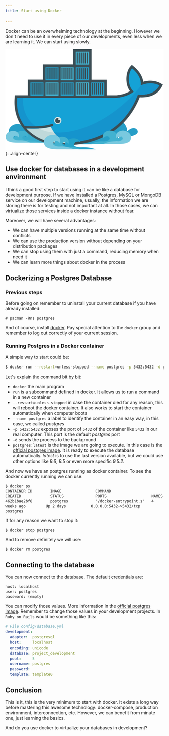 ```yaml
---
title: Start using Docker

---
```


Docker can be an overwhelming technology at the beginning.
However we don't need to use it in every piece of our developments,
even less when we are learning it.
We can start using slowly.

![Docker](/assets/images/docker.svg){: .align-center}

## Use docker for databases in a development environment

I think a good first step to start using it can be like a database for development purpose.
If we have installed a Postgres, MySQL or MongoDB service on our development machine,
usually, the information we are storing there is for testing and not important at all.
In those cases, we can virtualize those services inside a docker instance without fear.

Moreover, we will have several advantages:

* We can have multiple versions running at the same time without conflicts
* We can use the production version without depending on your distribution packages
* We can stop using them with just a command, reducing memory when need it
* We can learn more things about docker in the process

## Dockerizing a Postgres Database

### Previous steps

Before going on remember to uninstall your current database if you have already installed:

```
# pacman -Rns postgres
```

And of course, install [docker](https://wiki.archlinux.org/index.php/Docker).
Pay special attention to the `docker` group and remember to log out correctly of your current session.

### Running Postgres in a Docker container

A simple way to start could be:

```bash
$ docker run --restart=unless-stopped --name postgres -p 5432:5432 -d postgres:latest
```

Let's explain the command bit by bit:

* `docker` the main program
* `run` is a subcommand defined in docker. It allows us to run a command in a new container
* `--restart=unless-stopped` in case the container died for any reason, this will reboot the docker container.
It also works to start the container automatically when computer boots
* `--name postgres` a label to identify the container in an easy way, in this case, we called _postgres_
* `-p 5432:5432` exposes the port of `5432` of the container like `5432` in our real computer. This port is the default _postgres_ port
* `-d` sends the process to the background
* `postgres:latest` is the image we are going to execute. In this case is the [official postgres image](https://hub.docker.com/_/postgres/).
It is ready to execute the database automatically.
_latest_ is to use the last version available, but we could use other options like _9.6_, _9.5_ or even more specific _9.5.2_.

And now we have an postgres running as docker container. To see the docker currently running we can use:

```
$ docker ps
CONTAINER ID        IMAGE               COMMAND                  CREATED             STATUS              PORTS                    NAMES
462b1bae2bf8        postgres            "/docker-entrypoint.s"   4 weeks ago         Up 2 days           0.0.0.0:5432->5432/tcp   postgres
```

If for any reason we want to stop it:

```
$ docker stop postgres
```

And to remove definitely we will use:

```
$ docker rm postgres
```

## Connecting to the database

You can now connect to the database. The default credentials are:

```
host: localhost
user: postgres
password: (empty)
```

You can modify those values. More information in the [official postgres image](https://hub.docker.com/_/postgres/).
Remember to change those values in your development projects. In `Ruby on Rails` would be something like this:

```yaml
# File config/database.yml
development:
  adapter:  postgresql
  host:     localhost
  encoding: unicode
  database: project_development
  pool:     5
  username: postgres
  password:
  template: template0

```

## Conclusion

This is it, this is the very minimum to start with docker.
It exists a long way before mastering this awesome technology:
docker-compose, production environment, interconnection, etc.
However, we can benefit from minute one, just learning the basics.

And do you use docker to virtualize your databases in development?
